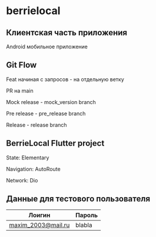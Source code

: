 # berrielocal

## Клиентская часть приложения
Android мобильное приложение

## Git Flow

Feat начиная с запросов - на отдельную ветку

PR на main

Mock release - mock_version branch

Pre release - pre_release branch

Release - release branch

## BerrieLocal Flutter project

State: Elementary

Navigation: AutoRoute

Network: Dio

## Данные для тестового пользователя

| Лоигин | Пароль                |
|------------|--------------------------|
| maxim_2003@mail.ru      | blabla |

